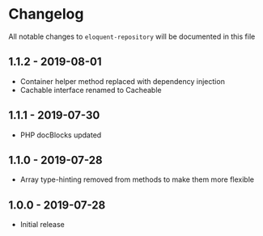 # Changelog

All notable changes to `eloquent-repository` will be documented in this file

## 1.1.2 - 2019-08-01

- Container helper method replaced with dependency injection
- Cachable interface renamed to Cacheable

## 1.1.1 - 2019-07-30

- PHP docBlocks updated

## 1.1.0 - 2019-07-28

- Array type-hinting removed from methods to make them more flexible

## 1.0.0 - 2019-07-28

- Initial release

